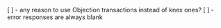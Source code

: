 [ ] - any reason to use Objection transactions instead of knex ones?
[ ] - error responses are always blank